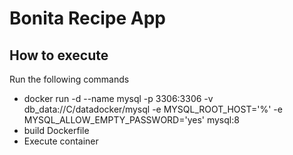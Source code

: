 # Bonita Recipe App

## How to execute

Run the following commands
* docker run -d --name mysql -p 3306:3306 -v db_data://C/datadocker/mysql -e MYSQL_ROOT_HOST='%' -e MYSQL_ALLOW_EMPTY_PASSWORD='yes' mysql:8
* build Dockerfile
* Execute container